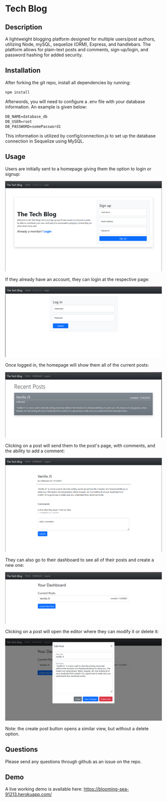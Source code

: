 # Tech Blog

## Description

A lightweight blogging platform designed for multiple users/post authors, utilizing Node, mySQL, sequelize (ORM), Express, and handlebars. The platform allows for plain-text posts and comments, sign-up/login, and password hashing for added security.

## Installation

After forking the git repo, install all dependencies by running:

    npm install

Afterwords, you will need to configure a .env file with your database information. An example is given below:

    DB_NAME=database_db
    DB_USER=root
    DB_PASSWORD=somePassword1

This information is utilized by config/connection.js to set up the database connection in Sequelize using MySQL.

## Usage

Users are initially sent to a homepage giving them the option to login or signup:

![signup page](https://github.com/mdbow22/tech_blog/blob/7945c98fe3aeef1a7d3f06be2820cc0ca230a3d5/assets/signupPage.PNG)

If they already have an account, they can login at the respective page:

![login page](https://github.com/mdbow22/tech_blog/blob/7945c98fe3aeef1a7d3f06be2820cc0ca230a3d5/assets/loginPage.PNG)

Once logged in, the homepage will show them all of the current posts:

![homepage](https://github.com/mdbow22/tech_blog/blob/7945c98fe3aeef1a7d3f06be2820cc0ca230a3d5/assets/loggedinHome.PNG)

Clicking on a post will send them to the post's page, with comments, and the ability to add a comment:

![view of a single post](https://github.com/mdbow22/tech_blog/blob/7945c98fe3aeef1a7d3f06be2820cc0ca230a3d5/assets/singlePost.PNG)

They can also go to their dashboard to see all of their posts and create a new one:

![dashboard](https://github.com/mdbow22/tech_blog/blob/7945c98fe3aeef1a7d3f06be2820cc0ca230a3d5/assets/dashboard.PNG)

Clicking on a post will open the editor where they can modify it or delete it:

![view of editing a post](https://github.com/mdbow22/tech_blog/blob/7945c98fe3aeef1a7d3f06be2820cc0ca230a3d5/assets/editPost.PNG)

Note: the create post button opens a similar view, but without a delete option.

## Questions

Please send any questions through github as an issue on the repo.

## Demo

A live working demo is available here: https://blooming-sea-91213.herokuapp.com/
